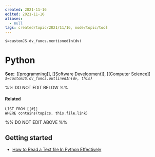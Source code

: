 ```yaml
---
created: 2021-11-16 
edited: 2021-11-16
aliases:
  - null
tags: created/topic/2021/11/16, node/topic/tool
---
```


`$=customJS.dv_funcs.mentionedIn(dv)`

# Python

**See**:: [[programming]], [[Software Development]], [[Computer Science]]
*`$=customJS.dv_funcs.outlinedIn(dv, this)`*

%% DO NOT EDIT BELOW %%
#### Related 
```dataview
LIST FROM [[#]]
WHERE contains(topics, this.file.link)
```
%% DO NOT EDIT ABOVE %%
## Getting started

 - [How to Read a Text file In Python Effectively](https://www.pythontutorial.net/python-basics/python-read-text-file/) 
